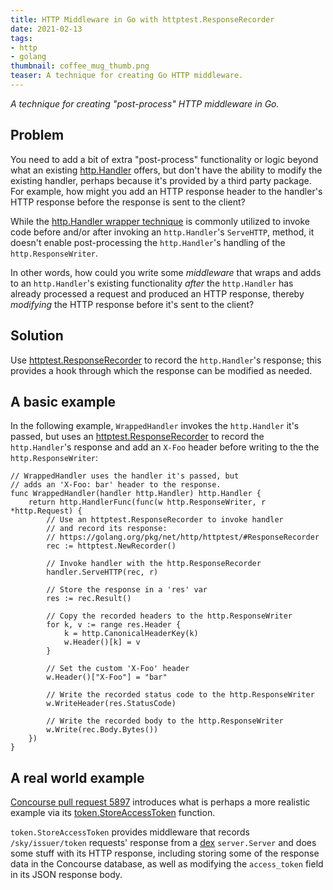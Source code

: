 ```yaml
---
title: HTTP Middleware in Go with httptest.ResponseRecorder
date: 2021-02-13
tags:
- http
- golang
thumbnail: coffee_mug_thumb.png
teaser: A technique for creating Go HTTP middleware.
---
```


_A technique for creating "post-process" HTTP middleware in Go._

## Problem

You need to add a bit of extra "post-process" functionality or logic beyond what an existing [http.Handler](https://golang.org/pkg/net/http/#Handler) offers, but don't have the ability to modify the existing handler, perhaps because it's provided by a third party package. For example, how might you add an HTTP response header to the handler's HTTP response before the response is sent to the client?

While the [http.Handler wrapper technique](https://medium.com/@matryer/the-http-handler-wrapper-technique-in-golang-updated-bc7fbcffa702) is commonly utilized to invoke code before and/or after invoking an `http.Handler`'s `ServeHTTP`, method, it doesn't enable post-processing the `http.Handler`'s handling of the `http.ResponseWriter`.

In other words, how could you write some _middleware_ that wraps and adds to an `http.Handler`'s existing functionality _after_ the `http.Handler` has already processed a request and produced an HTTP response, thereby _modifying_ the HTTP response before it's sent to the client?

## Solution

Use [httptest.ResponseRecorder](https://golang.org/pkg/net/http/httptest/#ResponseRecorder) to record the `http.Handler`'s response; this provides a hook through which the response can be modified as needed.

## A basic example

In the following example, `WrappedHandler` invokes the `http.Handler` it's passed, but uses an [httptest.ResponseRecorder](https://golang.org/pkg/net/http/httptest/#ResponseRecorder) to record the `http.Handler`'s response and add an `X-Foo` header before writing to the the `http.ResponseWriter`:

```golang
// WrappedHandler uses the handler it's passed, but
// adds an 'X-Foo: bar' header to the response.
func WrappedHandler(handler http.Handler) http.Handler {
    return http.HandlerFunc(func(w http.ResponseWriter, r *http.Request) {
        // Use an httptest.ResponseRecorder to invoke handler
        // and record its response:
        // https://golang.org/pkg/net/http/httptest/#ResponseRecorder
        rec := httptest.NewRecorder()

        // Invoke handler with the http.ResponseRecorder
        handler.ServeHTTP(rec, r)

        // Store the response in a 'res' var
        res := rec.Result()

        // Copy the recorded headers to the http.ResponseWriter
        for k, v := range res.Header {
            k = http.CanonicalHeaderKey(k)
            w.Header()[k] = v
        }

        // Set the custom 'X-Foo' header
        w.Header()["X-Foo"] = "bar"

        // Write the recorded status code to the http.ResponseWriter
        w.WriteHeader(res.StatusCode)

        // Write the recorded body to the http.ResponseWriter
        w.Write(rec.Body.Bytes())
    })
}
```

## A real world example

[Concourse pull request 5897](https://github.com/concourse/concourse/pull/5897/files) introduces what is perhaps a more realistic example via its [token.StoreAccessToken](https://github.com/concourse/concourse/pull/5897/files#diff-47f1a1fcbe74de4be3af39c657cec8111bcc235be0ca43b1c076f3a460585136R38) function.

`token.StoreAccessToken` provides middleware that records `/sky/issuer/token` requests' response from a [dex](https://github.com/concourse/dex/) `server.Server` and does some stuff with its HTTP response, including storing some of the response data in the Concourse database, as well as modifying the `access_token` field in its JSON response body.

